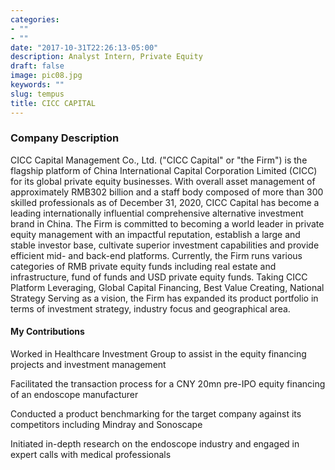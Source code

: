 ```yaml
---
categories:
- ""
- ""
date: "2017-10-31T22:26:13-05:00"
description: Analyst Intern, Private Equity
draft: false
image: pic08.jpg
keywords: ""
slug: tempus
title: CICC CAPITAL
---
```

### Company Description

CICC Capital Management Co., Ltd. ("CICC Capital" or "the Firm") is the flagship platform of China International Capital Corporation Limited (CICC) for its global private equity businesses. With overall asset management of approximately RMB302 billion and a staff body composed of more than 300 skilled professionals as of December 31, 2020, CICC Capital has become a leading internationally influential comprehensive alternative investment brand in China. The Firm is committed to becoming a world leader in private equity management with an impactful reputation, establish a large and stable investor base, cultivate superior investment capabilities and provide efficient mid- and back-end platforms. Currently, the Firm runs various categories of RMB private equity funds including real estate and infrastructure, fund of funds and USD private equity funds. Taking CICC Platform Leveraging, Global Capital Financing, Best Value Creating, National Strategy Serving as a vision, the Firm has expanded its product portfolio in terms of investment strategy, industry focus and geographical area.


#### My Contributions

Worked in Healthcare Investment Group to assist in the equity financing projects and investment management

Facilitated the transaction process for a CNY 20mn pre-IPO equity financing of an endoscope manufacturer

Conducted a product benchmarking for the target company against its competitors including Mindray and Sonoscape

Initiated in-depth research on the endoscope industry and engaged in expert calls with medical professionals

